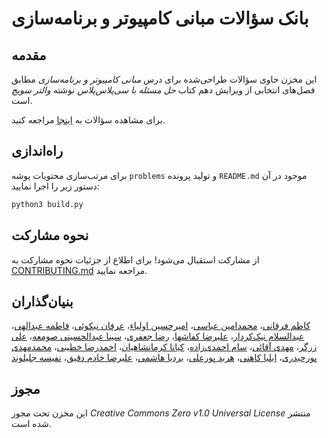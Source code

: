 # بانک سؤالات مبانی کامپیوتر و برنامه‌سازی

## مقدمه

این مخزن حاوی سؤالات طراحی‌شده برای درس *مبانی کامپیوتر و برنامه‌سازی* مطابق فصل‌های انتخابی از ویرایش دهم کتاب *حل مسئله با سی‌پلاس‌پلاس* نوشته *والتر سویچ* است.

برای مشاهده سؤالات به [اینجا](/problems/README.md) مراجعه کنید.

## راه‌اندازی

برای مرتب‌سازی محتویات پوشه
`problems`
و تولید پرونده
`README.md`
موجود در آن
دستور زیر را اجرا نمایید:

```bash
python3 build.py
```

## نحوه مشارکت

از مشارکت استقبال می‌شود! برای اطلاع از جزئیات نحوه مشارکت به
[CONTRIBUTING.md](/CONTRIBUTING.md)
مراجعه نمایید.

## بنیان‌گذاران

[کاظم فرقانی](https://github.com/k-forghani)، [محمدامین عباسی](https://github.com/MAA7887)،‌ [امیرحسین اولیاء](https://github.com/AmirH-O)، [عرفان نیکوئی](https://github.com/ErfanNikouie)، [فاطمه عبدالهی](https://github.com/taranehabd)، [عبدالسلام نیک‌کردار](https://github.com/Salam-Nik)، [علیرضا کفاشها](https://github.com/Alireza-Kafashha)، [رضا جعفری](https://github.com/RezaJeffrey)،‌ [سینا عبدالحسینی صومعه](https://github.com/sina-abd)، [علی زرگر](https://github.com/0ALI0ZARGAR0)، [مهدی آقائی](https://github.com/maghaei33)، [سام احمدی‌زاده](https://github.com/sam1at)، [کیانا کرمانشاهیان](https://github.com/kiana300)، [احمدرضا خطیبی](https://github.com/Ahmad82400)، [محمدمهدی پورحیدری](https://github.com/MahdiPorheydarii)، [ایلیا کاهنی](https://github.com/EliyaKaheni)، [هربد پورعلی](https://github.com/Attachments90)، [بردیا هاشمی](https://github.com/b4rd14)، [علیرضا خادم دقیق](https://github.com/Alireza-Khadem)، [نفیسه جلیلوند](https://github.com/jalilvand-n)

## مجوز

این مخزن تحت مجوز
*Creative Commons Zero v1.0 Universal License*
منتشر شده است.
